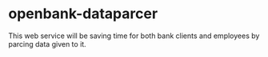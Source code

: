# openbank-dataparcer
This web service will be saving time for both bank clients and employees by parcing data given to it.

